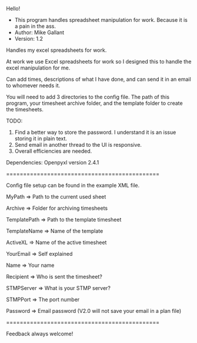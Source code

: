 Hello!
* This program handles spreadsheet manipulation for work. Because it is a pain in the ass.
* Author: Mike Gallant
* Version: 1.2

Handles my excel spreadsheets for work. 

At work we use Excel spreadsheets for work so I designed this to handle the excel manipulation for me. 

Can add times, descriptions of what I have done, and can send it in an email to whomever needs it.

You will need to add 3 directories to the config file. The path of this program, your timesheet archive folder, and the
template folder to create the timesheets.

TODO:
1) Find a better way to store the password. I understand it is an issue storing it in plain text.
2) Send email in another thread to the UI is responsive.
3) Overall efficiencies are needed.

Dependencies:
Openpyxl version 2.4.1

=============================================

Config file setup can be found in the example XML file.

MyPath => Path to the current used sheet

Archive => Folder for archiving timesheets

TemplatePath => Path to the template timesheet

TemplateName => Name of the template

ActiveXL => Name of the active timesheet

YourEmail => Self explained

Name => Your name

Recipient => Who is sent the timesheet?

STMPServer => What is your STMP server?

STMPPort => The port number

Password => Email password (V2.0 will not save your email in a plan file)

=============================================

Feedback always welcome!
